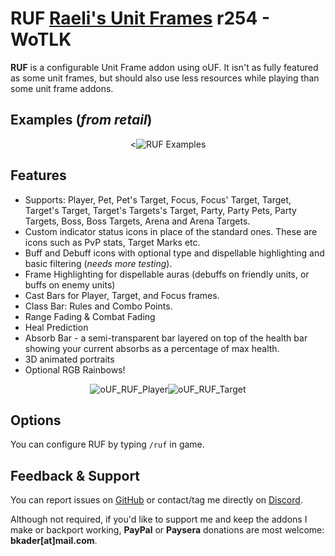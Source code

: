 # RUF [Raeli's Unit Frames](https://www.curseforge.com/wow/addons/ruf) r254 - WoTLK

**RUF** is a configurable Unit Frame addon using oUF. It isn't as fully featured as some unit frames, but should also use less resources while playing than some unit frame addons.

## Examples (_from retail_)

<p align="center"><<img src="https://user-images.githubusercontent.com/4732702/136260639-7f31e51f-39c3-418d-85cc-230e72b1cdad.png" alt="RUF Examples"></p>

## Features

* Supports: Player, Pet, Pet's Target, Focus, Focus' Target, Target, Target's Target, Target's Targets's Target, Party, Party Pets, Party Targets, Boss, Boss Targets, Arena and Arena Targets.
* Custom indicator status icons in place of the standard ones. These are icons such as PvP stats, Target Marks etc.
* Buff and Debuff icons with optional type and dispellable highlighting and basic filtering (_needs more testing_).
* Frame Highlighting for dispellable auras (debuffs on friendly units, or buffs on enemy units)
* Cast Bars for Player, Target, and Focus frames.
* Class Bar: Rules and Combo Points.
* Range Fading & Combat Fading
* Heal Prediction
* Absorb Bar - a semi-transparent bar layered on top of the health bar showing your current absorbs as a percentage of max health.
* 3D animated portraits
* Optional RGB Rainbows!

<p align="center"><img src="https://user-images.githubusercontent.com/4732702/136260234-b7cfb1a0-b354-49e5-9159-63d2c7806b94.gif" alt="oUF_RUF_Player"><img src="https://user-images.githubusercontent.com/4732702/136260317-50b10648-6c93-4c3d-ac60-baf189408f7e.gif" alt="oUF_RUF_Target"></p>

## Options

You can configure RUF by typing `/ruf` in game.

## Feedback & Support

You can report issues on [GitHub](https://github.com/bkader/RUF-WoTLK/issues) or contact/tag me directly on [Discord](https://discord.gg/a8z5CyS3eW).

Although not required, if you'd like to support me and keep the addons I make or backport working, **PayPal** or **Paysera** donations are most welcome: **bkader[at]mail.com**.
